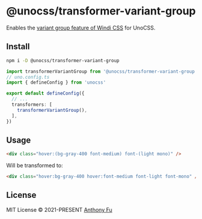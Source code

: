 # @unocss/transformer-variant-group

<!-- @unocss-ignore -->

Enables the [variant group feature of Windi CSS](https://windicss.org/features/variant-groups.html) for UnoCSS.

## Install

```bash
npm i -D @unocss/transformer-variant-group
```

```ts
import transformerVariantGroup from '@unocss/transformer-variant-group'
// uno.config.ts
import { defineConfig } from 'unocss'

export default defineConfig({
  // ...
  transformers: [
    transformerVariantGroup(),
  ],
})
```

## Usage

```html
<div class="hover:(bg-gray-400 font-medium) font-(light mono)" />
```

Will be transformed to:

```html
<div class="hover:bg-gray-400 hover:font-medium font-light font-mono" />
```

## License

MIT License &copy; 2021-PRESENT [Anthony Fu](https://github.com/antfu)
